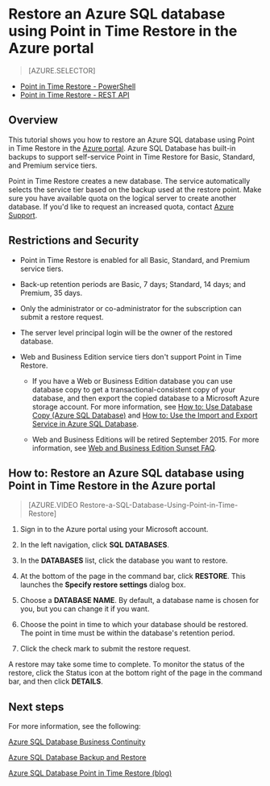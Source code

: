 <properties 
   pageTitle="Restore an Azure SQL database using Point in Time Restore in the Azure portal" 
   description="Point in Time Restore, Microsoft Azure SQL Database, restore database, recover database, Azure Management Portal, Azure portal" 
   services="sql-database" 
   documentationCenter="" 
   authors="elfisher" 
   manager="jeffreyg" 
   editor="v-romcal"/>

<tags
   ms.service="sql-database"
   ms.devlang="NA"
   ms.topic="article"
   ms.tgt_pltfrm="NA"
   ms.workload="storage-backup-recovery" 
   ms.date="03/17/2015"
   ms.author="elfish; v-romcal"/>

# Restore an Azure SQL database using Point in Time Restore in the Azure portal

> [AZURE.SELECTOR]
- [Point in Time Restore - PowerShell](sql-database-point-in-time-restore-tutorial-powershell.md)
- [Point in Time Restore - REST API](sql-database-point-in-time-restore-tutorial-rest.md) 

## Overview

This tutorial shows you how to restore an Azure SQL database using Point in Time Restore in the [Azure portal](http://azure.microsoft.com). Azure SQL Database has built-in backups to support self-service Point in Time Restore for Basic, Standard, and Premium service tiers.

Point in Time Restore creates a new database. The service automatically selects the service tier based on the backup used at the restore point. Make sure you have available quota on the logical server to create another database. If you'd like to request an increased quota, contact [Azure Support](http://azure.microsoft.com/support/options/).

## Restrictions and Security

* Point in Time Restore is enabled for all Basic, Standard, and Premium service tiers.

* Back-up retention periods are Basic, 7 days; Standard, 14 days; and Premium, 35 days.
 
* Only the administrator or co-administrator for the subscription can submit a restore request.

* The server level principal login will be the owner of the restored database.

* Web and Business Edition service tiers don't support Point in Time Restore.
 
	* If you have a Web or Business Edition database you can use database copy to get a transactional-consistent copy of your database, and then export the copied database to a Microsoft Azure storage account. For more information, see [How to: Use Database Copy (Azure SQL Database)](http://msdn.microsoft.com/library/azure/ff951631.aspx) and [How to: Use the Import and Export Service in Azure SQL Database](http://msdn.microsoft.com/library/azure/hh335292.aspx).

	* Web and Business Editions will be retired September 2015. For more information, see [Web and Business Edition Sunset FAQ](http://msdn.microsoft.com/library/azure/dn741330.aspx).

## How to: Restore an Azure SQL database using Point in Time Restore in the Azure portal

> [AZURE.VIDEO Restore-a-SQL-Database-Using-Point-in-Time-Restore]

1. Sign in to the Azure portal using your Microsoft account.

2. In the left navigation, click **SQL DATABASES**.
  
3. In the **DATABASES** list, click the database you want to restore. 

4. At the bottom of the page in the command bar, click **RESTORE**. This launches the **Specify restore settings** dialog box.

5. Choose a **DATABASE NAME**. By default, a database name is chosen for you, but you can change it if you want.

6. Choose the point in time to which your database should be restored. The point in time must be within the database's retention period.
	
7. Click the check mark to submit the restore request.

A restore may take some time to complete. To monitor the status of the restore, click the Status icon at the bottom right of the page in the command bar, and then click **DETAILS**.

## Next steps

For more information, see the following:

[Azure SQL Database Business Continuity](http://msdn.microsoft.com/library/azure/hh852669.aspx)

[Azure SQL Database Backup and Restore](http://msdn.microsoft.com/library/azure/jj650016.aspx)

[Azure SQL Database Point in Time Restore (blog)](http://azure.microsoft.com/blog/2014/10/01/azure-sql-database-point-in-time-restore/)